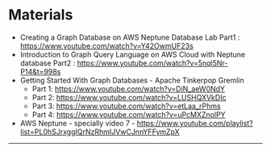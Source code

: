 # Materials
* Creating a Graph Database on AWS Neptune Database Lab Part1 : https://www.youtube.com/watch?v=Y42OwmUF23s
* Introduction to Graph Query Language on AWS Cloud with Neptune database Part2 : https://www.youtube.com/watch?v=5nql5Nr-P14&t=998s
* Getting Started With Graph Databases - Apache Tinkerpop Gremlin
	* Part 1: https://www.youtube.com/watch?v=DiN_aeW0NdY
	* Part 2: https://www.youtube.com/watch?v=LUSHQXVkDIc
	* Part 3: https://www.youtube.com/watch?v=etLaa_rPhms
	* Part 4: https://www.youtube.com/watch?v=uPcMXZnolPY
* AWS Neptune - specially video 7 - https://www.youtube.com/playlist?list=PL0hSJrxggIQrNzRhmIJVwCJnnYFFymZpX
------
